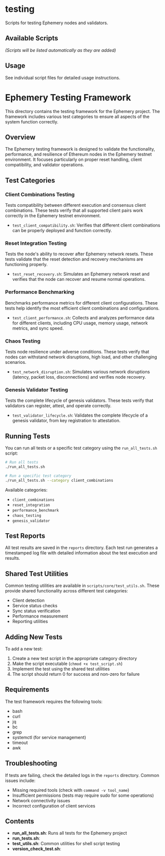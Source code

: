 # testing


Scripts for testing Ephemery nodes and validators.

## Available Scripts

*(Scripts will be listed automatically as they are added)*

## Usage

See individual script files for detailed usage instructions.

# Ephemery Testing Framework

This directory contains the testing framework for the Ephemery project. The framework includes various test categories to ensure all aspects of the system function correctly.

## Overview

The Ephemery testing framework is designed to validate the functionality, performance, and resilience of Ethereum nodes in the Ephemery testnet environment. It focuses particularly on proper reset handling, client compatibility, and validator operations.

## Test Categories

### Client Combinations Testing

Tests compatibility between different execution and consensus client combinations. These tests verify that all supported client pairs work correctly in the Ephemery testnet environment.

- `test_client_compatibility.sh`: Verifies that different client combinations can be properly deployed and function correctly.

### Reset Integration Testing

Tests the node's ability to recover after Ephemery network resets. These tests validate that the reset detection and recovery mechanisms are functioning properly.

- `test_reset_recovery.sh`: Simulates an Ephemery network reset and verifies that the node can recover and resume normal operations.

### Performance Benchmarking

Benchmarks performance metrics for different client configurations. These tests help identify the most efficient client combinations and configurations.

- `test_client_performance.sh`: Collects and analyzes performance data for different clients, including CPU usage, memory usage, network metrics, and sync speed.

### Chaos Testing

Tests node resilience under adverse conditions. These tests verify that nodes can withstand network disruptions, high load, and other challenging scenarios.

- `test_network_disruption.sh`: Simulates various network disruptions (latency, packet loss, disconnections) and verifies node recovery.

### Genesis Validator Testing

Tests the complete lifecycle of genesis validators. These tests verify that validators can register, attest, and operate correctly.

- `test_validator_lifecycle.sh`: Validates the complete lifecycle of a genesis validator, from key registration to attestation.

## Running Tests

You can run all tests or a specific test category using the `run_all_tests.sh` script:

```bash
# Run all tests
./run_all_tests.sh

# Run a specific test category
./run_all_tests.sh --category client_combinations
```

Available categories:

- `client_combinations`
- `reset_integration`
- `performance_benchmark`
- `chaos_testing`
- `genesis_validator`

## Test Reports

All test results are saved in the `reports` directory. Each test run generates a timestamped log file with detailed information about the test execution and results.

## Shared Test Utilities

Common testing utilities are available in `scripts/core/test_utils.sh`. These provide shared functionality across different test categories:

- Client detection
- Service status checks
- Sync status verification
- Performance measurement
- Reporting utilities

## Adding New Tests

To add a new test:

1. Create a new test script in the appropriate category directory
2. Make the script executable (`chmod +x test_script.sh`)
3. Implement the test using the shared test utilities
4. The script should return 0 for success and non-zero for failure

## Requirements

The test framework requires the following tools:

- bash
- curl
- jq
- bc
- grep
- systemctl (for service management)
- timeout
- awk

## Troubleshooting

If tests are failing, check the detailed logs in the `reports` directory. Common issues include:

- Missing required tools (check with `command -v tool_name`)
- Insufficient permissions (tests may require sudo for some operations)
- Network connectivity issues
- Incorrect configuration of client services

## Contents

- **run_all_tests.sh**: Runs all tests for the Ephemery project
- **run_tests.sh**: 
- **test_utils.sh**: Common utilities for shell script testing
- **version_check_test.sh**: 
